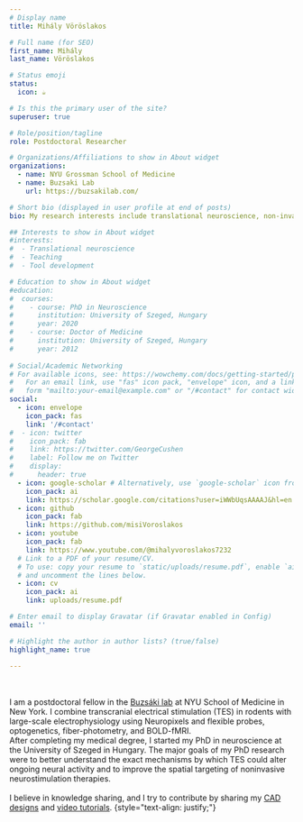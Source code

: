 ```yaml
---
# Display name
title: Mihály Vöröslakos

# Full name (for SEO)
first_name: Mihály
last_name: Vöröslakos

# Status emoji
status:
  icon: ☕️

# Is this the primary user of the site?
superuser: true

# Role/position/tagline
role: Postdoctoral Researcher

# Organizations/Affiliations to show in About widget
organizations:
  - name: NYU Grossman School of Medicine  
  - name: Buzsaki Lab
    url: https://buzsakilab.com/

# Short bio (displayed in user profile at end of posts)
bio: My research interests include translational neuroscience, non-invasive brain stimulation and neuroscience tool development.

## Interests to show in About widget
#interests:
#  - Translational neuroscience
#  - Teaching
#  - Tool development

# Education to show in About widget
#education:
#  courses:
#    - course: PhD in Neuroscience
#      institution: University of Szeged, Hungary
#      year: 2020
#    - course: Doctor of Medicine
#      institution: University of Szeged, Hungary
#      year: 2012
    
# Social/Academic Networking
# For available icons, see: https://wowchemy.com/docs/getting-started/page-builder/#icons
#   For an email link, use "fas" icon pack, "envelope" icon, and a link in the
#   form "mailto:your-email@example.com" or "/#contact" for contact widget.
social:
  - icon: envelope
    icon_pack: fas
    link: '/#contact'
#  - icon: twitter
#    icon_pack: fab
#    link: https://twitter.com/GeorgeCushen
#    label: Follow me on Twitter
#    display:
#      header: true
  - icon: google-scholar # Alternatively, use `google-scholar` icon from `ai` icon pack
    icon_pack: ai
    link: https://scholar.google.com/citations?user=iWWbUqsAAAAJ&hl=en
  - icon: github
    icon_pack: fab
    link: https://github.com/misiVoroslakos
  - icon: youtube
    icon_pack: fab
    link: https://www.youtube.com/@mihalyvoroslakos7232
  # Link to a PDF of your resume/CV.
  # To use: copy your resume to `static/uploads/resume.pdf`, enable `ai` icons in `params.yaml`,
  # and uncomment the lines below.
  - icon: cv
    icon_pack: ai
    link: uploads/resume.pdf

# Enter email to display Gravatar (if Gravatar enabled in Config)
email: ''

# Highlight the author in author lists? (true/false)
highlight_name: true

---
```

</br ></br > I am a postdoctoral fellow in the [Buzsáki lab](https://buzsakilab.com/wp/) at NYU School of Medicine in New York. I combine transcranial electrical stimulation (TES) in rodents with large-scale electrophysiology using Neuropixels and flexible probes, optogenetics, fiber-photometry, and BOLD-fMRI. 
<br>
After completing my medical degree, I started my PhD in neuroscience at the University of Szeged in Hungary. The major goals of my PhD research were to better understand the exact mechanisms by which TES could alter ongoing neural activity and to improve the spatial targeting of noninvasive neurostimulation therapies. 
<br>
<br>
I believe in knowledge sharing, and I try to contribute by sharing my [CAD designs](https://github.com/misiVoroslakos/3D_printed_designs) and [video tutorials](https://www.youtube.com/channel/UCdvYlo8MudbP35X_S4nmQ-A?app=desktop). 
{style="text-align: justify;"}
